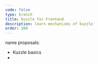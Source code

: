 ```yaml
---
code: false
type: branch
title: Kuzzle for Frontend
description: learn mechanisms of kuzzle
order: 200
---
```



name proposals:
 - Kuzzle basics
 - 